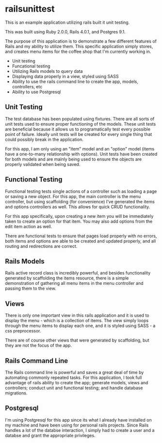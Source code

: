 railsunittest
=============

This is an example application utilizing rails built it unit testing.

This was built using Ruby 2.0.0, Rails 4.0.1, and Postgres 9.1.

The purpose of this application is to demonstrate a few different features of Rails and my ability to utilize them. This specific application simply stores, and creates menu items for the coffee shop that I'm currently working in.

* Unit testing
* Funcational testing
* Utilizing Rails models to query data
* Displaying data properly in a view, styled using SASS
* Ability to use the rails command line to create the app, models, controllers, etc
* Ability to use Postgresql 

Unit Testing
------------

The test database has been populated using fixtures. There are all sorts of unit tests used to ensure proper functioning of the models. These unit tests are beneficial because it allows us to programatically test every possible point of failure. Ideally unit tests will be created for every single thing that could possibly break in the application.

For this app, I am only using an "item" model and an "option" model (items have a one-to-many relationship with options). Unit tests have been created for both models and are mainly being used to ensure the objects are properly validated when being saved.

Functional Testing
------------------

Functional testing tests single actions of a controller such as loading a page or saving a new object. For this app, the main controller is the menu controller, but using scaffolding (for convenience) I've generated the items and options controllers as well. This allows for quick CRUD functionality. 

For this app specifically, upon creating a new item you will be immediately taken to create an option for that item. You may also add options from the edit item action as well. 

There are functional tests to ensure that pages load properly with no errors, both items and options are able to be created and updated properly, and all routing and redirections are correct. 


Rails Models
------------

Rails active record class is incredibly powerful, and besides functionality generated by scaffolding the items resource, there is a simple demonstration of gathering all menu items in the menu controller and passing them to the view.

Views
-----

There is only one important view in this rails application and it is used to display the menu - which is a collection of items. The view simply loops through the menu items to display each one, and it is styled using SASS - a css preprocessor.

There are of course other views that were generated by scaffolding, but they are not the focus of the app.

Rails Command Line
------------------

The Rails command line is powerful and saves a great deal of time by automating commonly repeated tasks. For this application, I took full advantage of rails ability to create the app; generate models, views and controllers; conduct unit and functional testing; and handle database migrations.

Postgresql
----------

I'm using Postgresql for this app since its what I already have installed on my machine and have been using for personal rails projects. Since Rails handles a lot of the databse interaction, I simply had to create a user and a databse and grant the appropriate privileges. 
